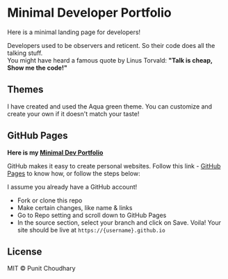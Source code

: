 ﻿# Minimal Developer Portfolio
Here is a minimal landing page for developers!

Developers used to be observers and reticent. So their code does all the talking stuff.<br>
You might have heard a famous quote by Linus Torvald:
**"Talk is cheap, Show me the code!"**

## Themes

I have created and used the Aqua green theme.
You can customize and create your own if it doesn't match your taste!
## GitHub Pages

**Here is my [Minimal Dev Portfolio](https://punit-choudhary.github.io/Minimal-Portfolio/)**

GitHub makes it easy to create personal websites. Follow this link - [GitHub Pages](https://pages.github.com/) to know how, or follow the steps below:

I assume you already have a GitHub account!
* Fork or clone this repo
* Make certain changes, like name & links
* Go to Repo setting and scroll down to GitHub Pages
* In the source section, select your branch and click on Save.
Voila! Your site should be live at `https://{username}.github.io`


## License

MIT © Punit Choudhary
